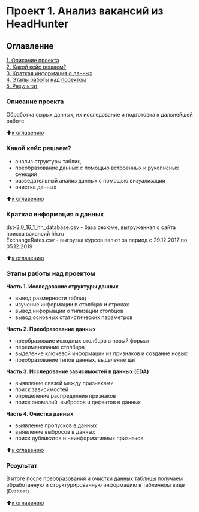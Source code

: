 # Проект 1. Анализ вакансий из HeadHunter

## Оглавление
[1. Описание проекта](https://github.com/Yurov89/My_Project/tree/main/PROJECT-1#Описание-проекта)  
[2. Какой кейс решаем?](https://github.com/Yurov89/My_Project/tree/main/PROJECT-1#Какой-кейс-решаем)  
[3. Краткая информация о данных](https://github.com/Yurov89/My_Project/tree/main/PROJECT-1#Краткая-информация-о-данных)  
[4. Этапы работы над проектом](https://github.com/Yurov89/My_Project/tree/main/PROJECT-1#Этапы-работы-над-проектом)  
[5. Результат](https://github.com/Yurov89/My_Project/tree/main/PROJECT-1#Результат)  

### Описание проекта
Обработка сырых данных, их исследование и подготовка к дальнейшей работе

:arrow_up:[к оглавению](https://github.com/Yurov89/My_Project/tree/main/PROJECT-1#Оглавление)


### Какой кейс решаем?
- анализ структуры таблиц
- преобразование данных с помощью встроенных и рукописных функций
- разведательный анализ данных с помощью визуализации
- очистка данных

:arrow_up:[к оглавению](https://github.com/Yurov89/My_Project/tree/main/PROJECT-1#Оглавление)


### Краткая информация о данных
dst-3.0_16_1_hh_database.csv - база резюме, выгруженная с сайта поиска вакансий hh.ru  
ExchangeRates.csv - выгрузка курсов валют за период с 29.12.2017 по 05.12.2019

:arrow_up:[к оглавению](https://github.com/Yurov89/My_Project/tree/main/PROJECT-1#Оглавление)


### Этапы работы над проектом
**Часть 1. Исследование структуры данных**
- вывод размерности таблиц
- изучение информации в столбцах и строках
- вывод информации о типизации столбцов
- вывод основных статистических параметров  

**Часть 2. Преобразование данных**
- преобразоваие исходных столбцов в новый формат
- переименование столбцов
- выделение ключевой информации из признаков и создание новых
- преобразование типов данных, выделение дат  

**Часть 3. Исследование зависимостей в данных (EDA)**
- выявление связей между признаками
- поиск зависимостей
- определение распределния признаков
- поиск аномалий, выбросов и дефектов в данных  

**Часть 4. Очистка данных**
- выявление пропусков в данных
- выявление выбросов в данных
- поиск дубликатов и неинформативных признаков

:arrow_up:[к оглавению](https://github.com/Yurov89/My_Project/tree/main/PROJECT-1#Оглавление)


### Результат
В итоге после преобразования и очистки данных таблицы получаем обработанную и структурированную информацию в табличном виде (Dataset)

:arrow_up:[к оглавению](https://github.com/Yurov89/My_Project/tree/main/PROJECT-1#Оглавление)